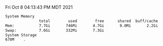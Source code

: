 Fri Oct  8 04:13:43 PM MDT 2021
```bash
System Memory
               total        used        free      shared  buff/cache   available
Mem:           7.7Gi       746Mi       4.7Gi       9.0Mi       2.2Gi       6.6Gi
Swap:          7.6Gi       332Mi       7.3Gi
System Storage
670M	.
```
